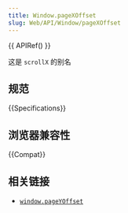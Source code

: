 ```yaml
---
title: Window.pageXOffset
slug: Web/API/Window/pageXOffset
---
```


{{ APIRef() }}

这是 `scrollX` 的别名

## 规范

{{Specifications}}

## 浏览器兼容性

{{Compat}}

## 相关链接

- [`window.pageYOffset`](/zh-CN/docs/Web/API/Window/pageYOffset)

